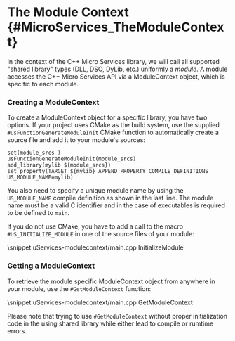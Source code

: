 The Module Context    {#MicroServices_TheModuleContext}
===================

In the context of the C++ Micro Services library, we will call all supported "shared library" types
(DLL, DSO, DyLib, etc.) uniformly a *module*. A module accesses the C++ Micro Services API via a
ModuleContext object, which is specific to each module.

### Creating a ModuleContext

To create a ModuleContext object for a specific library, you have two options. If your project uses
CMake as the build system, use the supplied `#usFunctionGenerateModuleInit` CMake function to automatically
create a source file and add it to your module's sources:

~~~{.cpp}
set(module_srcs )
usFunctionGenerateModuleInit(module_srcs)
add_library(mylib ${module_srcs})
set_property(TARGET ${mylib} APPEND PROPERTY COMPILE_DEFINITIONS US_MODULE_NAME=mylib)
~~~

You also need to specify a unique module name by using the `US_MODULE_NAME` compile definition as
shown in the last line. The module name must be a valid C identifier and in the case of
executables is required to be defined to `main`.

If you do not use CMake, you have to add a call to the macro `#US_INITIALIZE_MODULE` in one of the source
files of your module:

\snippet uServices-modulecontext/main.cpp InitializeModule

### Getting a ModuleContext

To retrieve the module specific ModuleContext object from anywhere in your module, use the
`#GetModuleContext` function:

\snippet uServices-modulecontext/main.cpp GetModuleContext

Please note that trying to use `#GetModuleContext` without proper initialization code
in the using shared library while either lead to compile or rumtime errors.
